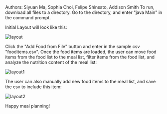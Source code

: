 Authors: Siyuan Ma, Sophia Choi, Felipe Shinsato, Addison Smith
To run, download all files to a directory. Go to the directory, and enter "java Main" in the command prompt. 

Initial Layout will look like this: 

![layout](https://user-images.githubusercontent.com/43834145/49957864-c06eb900-fece-11e8-87e7-e507df4b0dc4.JPG)


Click the "Add Food from File" button and enter in the sample csv "fooditems.csv". Once the food items are loaded, the user can move food items from the food list to the meal list, filter items from the food list, and analyze the nutrition content of the meal list:

![layout1](https://user-images.githubusercontent.com/43834145/49958084-5c98c000-fecf-11e8-8fc3-75930d1e3080.JPG)

The user can also manually add new food items to the meal list, and save the csv to include this item:

![layout2](https://user-images.githubusercontent.com/43834145/49958291-f5c7d680-fecf-11e8-98ff-0308b3ad2a22.JPG)

Happy meal planning!


